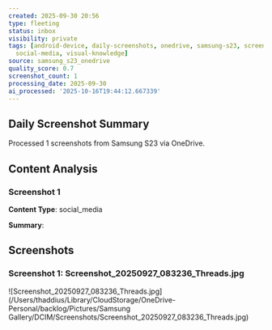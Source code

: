 ```yaml
---
created: 2025-09-30 20:56
type: fleeting
status: inbox
visibility: private
tags: [android-device, daily-screenshots, onedrive, samsung-s23, screenshot-analysis,
  social-media, visual-knowledge]
source: samsung_s23_onedrive
quality_score: 0.7
screenshot_count: 1
processing_date: 2025-09-30
ai_processed: '2025-10-16T19:44:12.667339'
---
```

## Daily Screenshot Summary

Processed 1 screenshots from Samsung S23 via OneDrive.

## Content Analysis

### Screenshot 1

**Content Type**: social_media

**Summary**: 


## Screenshots

### Screenshot 1: Screenshot_20250927_083236_Threads.jpg

![Screenshot_20250927_083236_Threads.jpg](/Users/thaddius/Library/CloudStorage/OneDrive-Personal/backlog/Pictures/Samsung Gallery/DCIM/Screenshots/Screenshot_20250927_083236_Threads.jpg)
